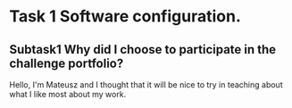 # Task 1 Software configuration.
## Subtask1 Why did I choose to participate in the challenge portfolio?
Hello, I'm Mateusz and I thought that it will be nice to try in teaching about what I like most about my work.